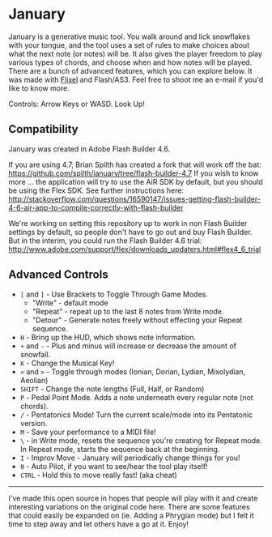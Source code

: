 # January

January is a generative music tool. You walk around and lick snowflakes with your tongue, and the tool uses a set of rules to make choices about what the next note (or notes) will be. It also gives the player freedom to play various types of chords, and choose when and how notes will be played. There are a bunch of advanced features, which you can explore below. It was made with [Flixel](http://www.flixel.org) and Flash/AS3. Feel free to shoot me an e-mail if you'd like to know more.

Controls: Arrow Keys or WASD. Look Up!

## Compatibility

January was created in Adobe Flash Builder 4.6.

If you are using 4.7, Brian Spilth has created a fork that will work off the bat: https://github.com/spilth/january/tree/flash-builder-4.7
If you wish to know more ... the application will try to use the AiR SDK by default, but you should be using the Flex SDK. See further instructions here: http://stackoverflow.com/questions/16590147/issues-getting-flash-builder-4-6-air-app-to-compile-correctly-with-flash-builder

We're working on setting this repository up to work in non Flash Builder settings by default, so people don't have to go out and buy Flash Builder. But in the interim, you could run the Flash Builder 4.6 trial: http://www.adobe.com/support/flex/downloads_updaters.html#flex4_6_trial

## Advanced Controls

- `[` and `]` - Use Brackets to Toggle Through Game Modes.
  - "Write" - default mode
  - "Repeat" - repeat up to the last 8 notes from Write mode.
  - "Detour" - Generate notes freely without effecting your Repeat sequence.
- `H` - Bring up the HUD, which shows note information.
- `+` and `-` - Plus and minus will increase or decrease the amount of snowfall.
- `K` - Change the Musical Key!
- `<` and `>` - Toggle through modes (Ionian, Dorian, Lydian, Mixolydian, Aeolian)
- `SHIFT` - Change the note lengths (Full, Half, or Random)
- `P` - Pedal Point Mode. Adds a note underneath every regular note (not chords).
- `/` - Pentatonics Mode! Turn the current scale/mode into its Pentatonic version.
- `M` - Save your performance to a MIDI file!
- `\` - in Write mode, resets the sequence you're creating for Repeat mode. In Repeat mode, starts the sequence back at the beginning.
- `I` - Improv Move - January will periodically change things for you!
- `0` - Auto Pilot, if you want to see/hear the tool play itself!
- `CTRL` - Hold this to move really fast! (aka cheat)

---

I've made this open source in hopes that people will play with it and create interesting variations on the original code here. There are some features that could easily be expanded on (ie. Adding a Phrygian mode) but I felt it time to step away and let others have a go at it. Enjoy!

